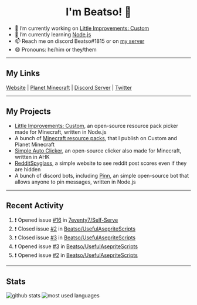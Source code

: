 <h1 align="center">I'm Beatso! 👋</h1>

- 🔭 I’m currently working on [Little Improvements: Custom](https://github.com/LittleImprovementsCustom/LittleImprovementsCustom)
- 🌱 I’m currently learning [Node.js](https://nodejs.org/)
- 📫 Reach me on discord Beatso#1815 or on [my server](https://discord.gg/bNcZjFe)
- 😄 Pronouns: he/him or they/them

---

## My Links
[Website](https://www.beatso.tk/) | 
[Planet Minecraft](https://www.planetminecraft.com/member/beatso/) |
[Discord Server](https://discord.gg/bNcZjFe) |
[Twitter](https://twitter.com/beatso_)

---

## My Projects
- [Little Improvements: Custom](https://github.com/LittleImprovementsCustom/LittleImprovementsCustom), an open-source resource pack picker made for Minecraft, written in Node.js
- A bunch of [Minecraft resource packs](https://www.planetminecraft.com/member/beatso/submissions/texture-packs/?morder=order_popularity), that I publish on Custom and Planet Minecraft
- [Simple Auto Clicker](https://github.com/Beatso/SimpleAutoClicker), an open-source clicker also made for Minecraft, written in AHK
- [RedditSpyglass](https://github.com/Beatso/RedditSpyglass), a simple website to see reddit post scores even if they are hidden
- A bunch of discord bots, including [Pinn](https://github.com/Beatso/Pinn), an simple open-source bot that allows anyone to pin messages, written in Node.js

---

## Recent Activity
<!--START_SECTION:activity-->
1. ❗️ Opened issue [#16](https://github.com/7eventy7/Self-Serve/issues/16) in [7eventy7/Self-Serve](https://github.com/7eventy7/Self-Serve)
2. ❗️ Closed issue [#2](https://github.com/Beatso/UsefulAsepriteScripts/issues/2) in [Beatso/UsefulAsepriteScripts](https://github.com/Beatso/UsefulAsepriteScripts)
3. ❗️ Closed issue [#3](https://github.com/Beatso/UsefulAsepriteScripts/issues/3) in [Beatso/UsefulAsepriteScripts](https://github.com/Beatso/UsefulAsepriteScripts)
4. ❗️ Opened issue [#3](https://github.com/Beatso/UsefulAsepriteScripts/issues/3) in [Beatso/UsefulAsepriteScripts](https://github.com/Beatso/UsefulAsepriteScripts)
5. ❗️ Opened issue [#2](https://github.com/Beatso/UsefulAsepriteScripts/issues/2) in [Beatso/UsefulAsepriteScripts](https://github.com/Beatso/UsefulAsepriteScripts)
<!--END_SECTION:activity-->

---

## Stats
![github stats](https://github-readme-stats.vercel.app/api?username=Beatso&count_private=true&show_icons=true&hide_rank=true&title_color=f0f6fc&icon_color=8b949e&text_color=c9d1d9&bg_color=0d1117&hide_border=true "GitHub Stats")
![most used languages](https://github-readme-stats.vercel.app/api/top-langs/?username=Beatso&langs_count=3&title_color=f0f6fc&icon_color=8b949e&text_color=c9d1d9&bg_color=0d1117&hide_border=true "Most Used Languages")
